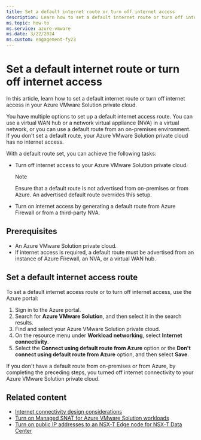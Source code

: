 ```yaml
---
title: Set a default internet route or turn off internet access 
description: Learn how to set a default internet route or turn off internet access in your Azure VMware Solution private cloud.
ms.topic: how-to
ms.service: azure-vmware
ms.date: 3/22/2024
ms.custom: engagement-fy23
---
```


# Set a default internet route or turn off internet access

In this article, learn how to set a default internet route or turn off internet access in your Azure VMware Solution private cloud.

You have multiple options to set up a default internet access route. You can use a virtual WAN hub or a network virtual appliance (NVA) in a virtual network, or you can use a default route from an on-premises environment. If you don't set a default route, your Azure VMware Solution private cloud has no internet access.

With a default route set, you can achieve the following tasks:

- Turn off internet access to your Azure VMware Solution private cloud.

  > [!NOTE]
  > Ensure that a default route is not advertised from on-premises or from Azure. An advertised default route overrides this setup.

- Turn on internet access by generating a default route from Azure Firewall or from a third-party NVA.

## Prerequisites

- An Azure VMware Solution private cloud.
- If internet access is required, a default route must be advertised from an instance of Azure Firewall, an NVA, or a virtual WAN hub.

## Set a default internet access route

To set a default internet access route or to turn off internet access, use the Azure portal:

1. Sign in to the Azure portal.
1. Search for **Azure VMware Solution**, and then select it in the search results.
1. Find and select your Azure VMware Solution private cloud.  
1. On the resource menu under **Workload networking**, select **Internet connectivity**.
1. Select the **Connect using default route from Azure** option or the **Don't connect using default route from Azure** option, and then select **Save**.

If you don't have a default route from on-premises or from Azure, by completing the preceding steps, you turned off internet connectivity to your Azure VMware Solution private cloud.

## Related content

- [Internet connectivity design considerations](architecture-design-public-internet-access.md)
- [Turn on Managed SNAT for Azure VMware Solution workloads](enable-managed-snat-for-workloads.md)
- [Turn on public IP addresses to an NSX-T Edge node for NSX-T Data Center](enable-public-ip-nsx-edge.md)

